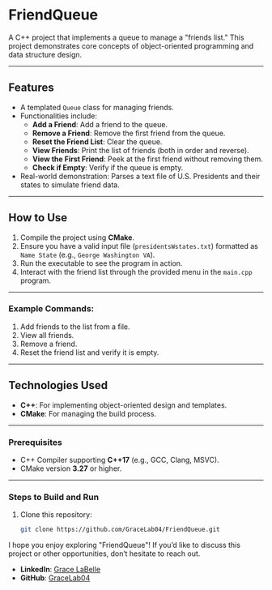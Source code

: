 # FriendQueue

A C++ project that implements a queue to manage a "friends list." This project demonstrates core concepts of object-oriented programming and data structure design.

---

## Features
- A templated `Queue` class for managing friends.
- Functionalities include:
  - **Add a Friend**: Add a friend to the queue.
  - **Remove a Friend**: Remove the first friend from the queue.
  - **Reset the Friend List**: Clear the queue.
  - **View Friends**: Print the list of friends (both in order and reverse).
  - **View the First Friend**: Peek at the first friend without removing them.
  - **Check if Empty**: Verify if the queue is empty.
- Real-world demonstration: Parses a text file of U.S. Presidents and their states to simulate friend data.

---

## How to Use
1. Compile the project using **CMake**.
2. Ensure you have a valid input file (`presidentsWstates.txt`) formatted as `Name State` (e.g., `George Washington VA`).
3. Run the executable to see the program in action.
4. Interact with the friend list through the provided menu in the `main.cpp` program.

---

### Example Commands:
1. Add friends to the list from a file.
2. View all friends.
3. Remove a friend.
4. Reset the friend list and verify it is empty.

---

## Technologies Used
- **C++**: For implementing object-oriented design and templates.
- **CMake**: For managing the build process.

---

### Prerequisites
- C++ Compiler supporting **C++17** (e.g., GCC, Clang, MSVC).
- CMake version **3.27** or higher.

---

### Steps to Build and Run
1. Clone this repository:
   ```bash
   git clone https://github.com/GraceLab04/FriendQueue.git

I hope you enjoy exploring "FriendQueue"! If you’d like to discuss this project or other opportunities, don’t hesitate to reach out.

- **LinkedIn**: [Grace LaBelle](https://www.linkedin.com/in/grace-labelle-027a92268/)
- **GitHub**: [GraceLab04](https://github.com/GraceLab04)
